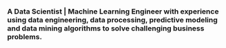 ### A Data Scientist | Machine Learning Engineer with experience using data engineering, data processing, predictive modeling and data mining algorithms to solve challenging business problems.



